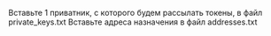 Вставьте 1 приватник, с которого будем рассылать токены, в файл private_keys.txt
Вставьте адреса назначения в файл addresses.txt